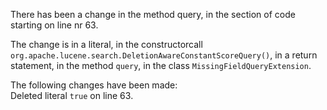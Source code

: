 There has been a change in the method query, in the section of code starting on line nr 63.
  
The change is in a literal, in the constructorcall ```org.apache.lucene.search.DeletionAwareConstantScoreQuery()```, in a return statement, in the method ```query```, in the class ```MissingFieldQueryExtension```.
  
The following changes have been made:  
Deleted literal ```true``` on line 63.  
